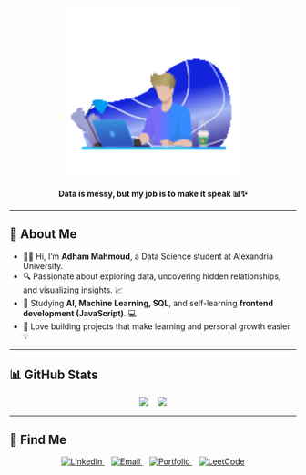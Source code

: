 
<div align="center">
  <img src="https://github.com/2dhammahmoud/Adham-portfolio/raw/main/coding%20(1).gif" width="300"/>
</div>

<p align="center">
  <strong>Data is messy, but my job is to make it speak 📊✨</strong>
</p>

---

## 👋 About Me

- 👨‍🎓 Hi, I’m **Adham Mahmoud**, a Data Science student at Alexandria University.  
- 🔍 Passionate about exploring data, uncovering hidden relationships, and visualizing insights. 📈  
- 🤖 Studying **AI, Machine Learning, SQL**, and self-learning **frontend development (JavaScript)**. 💻  
- 🚀 Love building projects that make learning and personal growth easier. 💡

---


## 📊 GitHub Stats


<p align="center">
  <img src="https://github-readme-stats.vercel.app/api?username=2dhammahmoud&show_icons=true&theme=radical" width="45%"/>
  &nbsp;&nbsp;
  <img src="https://github-readme-stats.vercel.app/api/top-langs/?username=2dhammahmoud&layout=compact&theme=radical" width="45%"/>
</p>


---

## 🔗 Find Me

<p align="center">
  <a href="https://www.linkedin.com/in/adham-mahmoud-1o">
    <img src="https://img.shields.io/badge/LinkedIn-%230077B5?style=for-the-badge&logo=linkedin&logoColor=white" alt="LinkedIn"/>
  </a>
  &nbsp;&nbsp;
  <a href="mailto:adhamelmalhy6@gmail.com">
    <img src="https://img.shields.io/badge/Email-%23D14836?style=for-the-badge&logo=gmail&logoColor=white" alt="Email"/>
  </a>
  &nbsp;&nbsp;
  <a href="https://adham-mahmoud--rh4va1a.gamma.site/">
    <img src="https://img.shields.io/badge/Portfolio-%23FF5C5C?style=for-the-badge&logo=Google-Chrome&logoColor=white" alt="Portfolio"/>
  </a>
  &nbsp;&nbsp;
  <a href="https://leetcode.com/u/Adhamelmalhy/">
    <img src="https://img.shields.io/badge/LeetCode-%2312100E?style=for-the-badge&logo=leetcode&logoColor=white" alt="LeetCode"/>
  </a>
</p>




